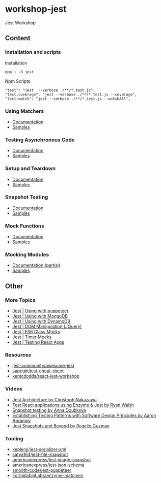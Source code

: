 # workshop-jest
Jest Workshop

## Content

### Installation and scripts

Installation

```
npm i -D jest
```

Npm Scripts

```
"test": "jest  --verbose ./**/*.test.js",
"test:coverage": "jest --verbose ./**/*.test.js --coverage",
"test:watch": "jest --verbose ./**/*.test.js --watchAll",
```


### Using Matchers

- [Documentation](https://jestjs.io/docs/en/using-matchers)
- [Samples](__test__/matchers.test.js)

### Testing Asynchronous Code

- [Documentation](https://jestjs.io/docs/en/asynchronous)
- [Samples](__tests__/async_code.test.js)

### Setup and Teardown

- [Documentation](https://jestjs.io/docs/en/setup-teardown)
- [Samples](__tests__/setup_and_teardown.test.js)

### Snapshot Testing

- [Documentation](https://jestjs.io/docs/en/snapshot-testing)
- [Samples](__tests__/snapshots.test.js)

### Mock Functions

- [Documentation](https://jestjs.io/docs/en/mock-functions)
- [Samples](__tests__/mock_functions.test.js)

### Mocking Modules

- [Documentation (partial)](https://jestjs.io/docs/en/manual-mocks)
- [Samples](__tests__/mocking_modules.test.js)

## Other

### More Topics

- [Jest | Using with puppeteer](https://jestjs.io/docs/en/puppeteer)
- [Jest | Using with MongoDB](https://jestjs.io/docs/en/mongodb)
- [Jest | Using with DynamoDB](https://jestjs.io/docs/en/mongodb)
- [Jest | DOM Manipulation (JQuery)](https://jestjs.io/docs/en/tutorial-jquery)
- [Jest | ES6 Class Mocks](https://jestjs.io/docs/en/es6-class-mocks)
- [Jest | Timer Mocks](https://jestjs.io/docs/en/timer-mocks)
- [Jest | Testing React Apps](https://jestjs.io/docs/en/tutorial-react)

### Resources
- [jest-community/awesome-jest](https://github.com/jest-community/awesome-jest)
- [sapegin/jest-cheat-sheet](https://github.com/sapegin/jest-cheat-sheet)
- [kentcdodds/react-jest-workshop](https://github.com/kentcdodds/react-jest-workshop)

### Videos
- [Jest Architecture by Christoph Nakazawa](https://www.youtube.com/watch?v=3YDiloj8_d0&feature=emb_title)
- [Test React applications using Enzyme & Jest by Ryan Walsh](https://www.youtube.com/watch?v=8Ww2QBVIw0I)
- [Snapshot testing by Anna Doubkova](https://www.youtube.com/watch?v=sCbGfi40IWk)
- [Establishing Testing Patterns with Software Design Principles by Aaron Abramov](https://www.youtube.com/watch?v=_pnW-JjmyXE)
- [Jest Snapshots and Beyond by Rogelio Guzman](https://www.youtube.com/watch?v=HAuXJVI_bUs)

### Tooling

- [keplersj/jest-serializer-xml](https://github.com/keplersj/jest-serializer-xml)
- [satya164/jest-file-snapshot](https://github.com/satya164/jest-file-snapshot)
- [americanexpress/jest-image-snapshot](https://github.com/americanexpress/jest-image-snapshot)
- [americanexpress/jest-json-schema](https://github.com/americanexpress/jest-json-schema)
- [smooth-code/jest-puppeteer](https://github.com/smooth-code/jest-puppeteer/tree/master/packages/expect-puppeteer)
- [FormidableLabs/enzyme-matchers](https://github.com/FormidableLabs/enzyme-matchers/tree/master/packages/jest-enzyme)